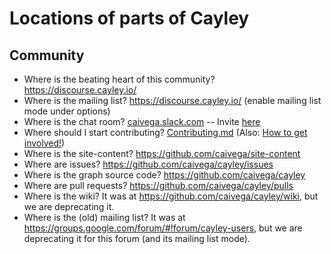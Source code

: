 # Locations of parts of Cayley

## Community
- Where is the beating heart of this community?  https://discourse.cayley.io/
- Where is the mailing list?  https://discourse.cayley.io/ (enable mailing list mode under options)
- Where is the chat room? [caivega.slack.com](https://caivega.slack.com) -- Invite [here](https://cayley-slackin.herokuapp.com/)
- Where should I start contributing? [Contributing.md](Contributing.md) (Also: [How to get involved!](https://discourse.cayley.io/t/how-to-get-involved/44))
- Where is the site-content? https://github.com/caivega/site-content
- Where are issues? https://github.com/caivega/cayley/issues
- Where is the graph source code? https://github.com/caivega/cayley
- Where are pull requests? https://github.com/caivega/cayley/pulls
- Where is the wiki?  It was at https://github.com/caivega/cayley/wiki, but we are deprecating it.
- Where is the (old) mailing list?  It was at https://groups.google.com/forum/#!forum/cayley-users, but we are deprecating it for this forum (and its mailing list mode).
